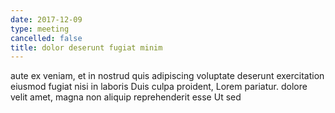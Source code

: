 ```yaml
---
date: 2017-12-09
type: meeting
cancelled: false
title: dolor deserunt fugiat minim
---
```

aute ex veniam, et in nostrud quis adipiscing voluptate deserunt exercitation eiusmod fugiat nisi in laboris Duis culpa proident, Lorem pariatur. dolore velit amet, magna non aliquip reprehenderit esse Ut sed